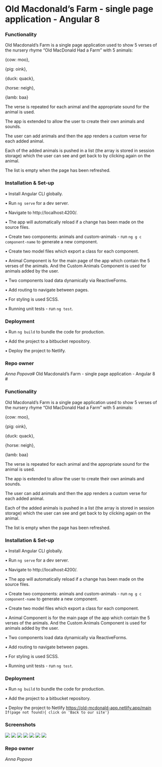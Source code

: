 # Old Macdonald’s Farm - single page application - Angular 8 #

### Functionality ###

Old Macdonald’s Farm is a single page application used to show 5 verses of the nursery rhyme “Old MacDonald Had a Farm” with 5 animals:   
 
{cow: moo},  

{pig: oink},  

{duck: quack},   

{horse: neigh},   

{lamb: baa}   

The verse is repeated for each animal and the appropriate sound for the animal is used.   

    
   
   

The app  is extended to allow the user to create their own animals and sounds.    

The user can add animals and then the app renders a custom verse for each added animal.   

Each of the added animals is pushed in a list (the array is stored in session storage) which the user can see and get back to by clicking again on the animal.    

The list is empty when the page has been refreshed.   



### Installation & Set-up ###

•	Install Angular CLI globally.   

•	Run `ng serve` for a dev server.   

•	Navigate to http://localhost:4200/.   

•	The app will automatically reload if a change has been made on the source files.    

•	Create two components: animals and custom-animals - run `ng g c component-name` to generate a new component.   

•	Create two model files which export a class for each component.    

•	Animal Component is for the main page of the app which contain the 5 verses of the animals. And the Custom Animals Component is used for animals added by the user.     

•	Two components load data dynamically via ReactiveForms.    

•	Add routing to navigate between pages.   

•	For styling is used SCSS.   

•	Running unit tests - run `ng test`.   



### Deployment ###

•	Run `ng build` to bundle the code for production.   

•	Add the project to a bitbucket repository.     

•	Deploy the project to Netlify.   



### Repo owner ###
*Anna Popova*# Old Macdonald’s Farm - single page application - Angular 8 #

### Functionality ###

Old Macdonald’s Farm is a single page application used to show 5 verses of the nursery rhyme “Old MacDonald Had a Farm” with 5 animals:   
 
{cow: moo},  

{pig: oink},  

{duck: quack},   

{horse: neigh},   

{lamb: baa}   

The verse is repeated for each animal and the appropriate sound for the animal is used.   

    
   
   

The app  is extended to allow the user to create their own animals and sounds.    

The user can add animals and then the app renders a custom verse for each added animal.   

Each of the added animals is pushed in a list (the array is stored in session storage) which the user can see and get back to by clicking again on the animal.    

The list is empty when the page has been refreshed.   



### Installation & Set-up ###

•	Install Angular CLI globally.   

•	Run `ng serve` for a dev server.   

•	Navigate to http://localhost:4200/.   

•	The app will automatically reload if a change has been made on the source files.    

•	Create two components: animals and custom-animals - run `ng g c component-name` to generate a new component.   

•	Create two model files which export a class for each component.    

•	Animal Component is for the main page of the app which contain the 5 verses of the animals. And the Custom Animals Component is used for animals added by the user.     

•	Two components load data dynamically via ReactiveForms.    

•	Add routing to navigate between pages.   

•	For styling is used SCSS.   

•	Running unit tests - run `ng test`.   



### Deployment ###

•	Run `ng build` to bundle the code for production.   

•	Add the project to a bitbucket repository.     

•	Deploy the project to Netlify https://old-mcdonald-app.netlify.app/main `If(page not found){ click on 'Back to our site'}`


### Screenshots ###    
<img src="https://github.com/annapopovva/old-mcdonald-app/blob/master/screenshots/2020-07-25%20(4).png">   
<img src="https://github.com/annapopovva/old-mcdonald-app/blob/master/screenshots/2020-07-25%20(5).png">     
<img src="https://github.com/annapopovva/old-mcdonald-app/blob/master/screenshots/2020-07-25%20(6).png">     
<img src="https://github.com/annapopovva/old-mcdonald-app/blob/master/screenshots/2020-07-25%20(2).png">    
<img src="https://github.com/annapopovva/old-mcdonald-app/blob/master/screenshots/2020-07-25.png">
<img src="https://github.com/annapopovva/old-mcdonald-app/blob/master/screenshots/2020-07-25%20(1).png">   
<img src="https://github.com/annapopovva/old-mcdonald-app/blob/master/screenshots/2020-07-25%20(3).png">

### Repo owner ###
*Anna Popova*
